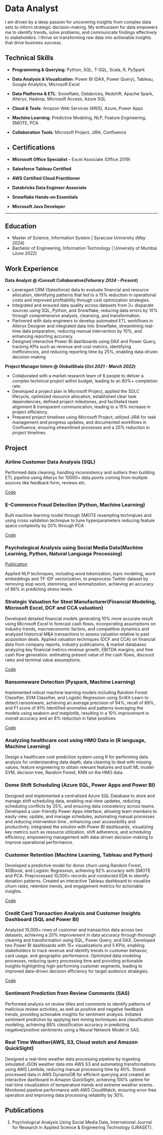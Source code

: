 # Data Analyst
I am driven by a deep passion for uncovering insights from complex data sets to inform strategic decision-making. My enthusiasm for data empowers me to identify trends, solve problems, and communicate findings effectively to stakeholders. I thrive on transforming raw data into actionable insights that drive business success.

## **Technical Skills**
- **Programming & Querying**: Python, SQL, T-SQL, Scala, R, PySpark  
- **Data Analysis & Visualization**: Power BI (DAX, Power Query), Tableau, Google Analytics, Microsoft Excel  
- **Data Platforms & ETL**: Snowflake, Databricks, Redshift, Apache Spark, Alteryx, Hadoop, Microsoft Access, Azure SQL  
- **Cloud & Tools**: Amazon Web Services (AWS), Azure, Power Apps  
- **Machine Learning**: Predictive Modeling, NLP, Feature Engineering, SMOTE, PCA  
- **Collaboration Tools**: Microsoft Project, JIRA, Confluence

- ## **Certifications**
- **Microsoft Office Specialist** – Excel Associate (Office 2019)  
- **Salesforce Tableau Certified**  
- **AWS Certified Cloud Practitioner**  
- **Databricks Data Engineer Associate**  
- **Snowflake Hands-on Essentials**  
- **Microsoft Java Developer**  

---
## Education
- Master of Science, Information System | Syracuse University (_May 2024_)								       		
- Bachelor of Engineering, Information Technology	| University of Mumbai (_June 2022_)
          		
## Work Experience
**Data Analyst @ iConsult Collaborative(_Feburary 2024 - Present_)**
- Leveraged CRM (Salesforce) data to evaluate financial and resource allocation, identifying patterns that led to a 15% reduction in operational costs and
improved profitability through cost optimization strategies.
- Integrated and ensured data quality across datasets from 3+ disparate sources using SQL, Python, and Snowflake, reducing data errors by 10% through
comprehensive analysis, cleansing, and transformation.
- Partnered with data engineers to develop automated ETL workflows in Alteryx Designer and integrated data into Snowflake, streamlining real-time data
preparation, reducing manual intervention by 10%, and enhancing reporting accuracy.
- Designed interactive Power BI dashboards using DAX and Power Query, tracking KPIs such as revenue and cost metrics, identifying inefficiencies, and
reducing reporting time by 25%, enabling data-driven decision-making
  
**Project Manager Intern @ GlobalShala (_Oct 2021 - March 2022_)**
- Collaborated with a market research team of 6 people to deliver a complex technical project within budget, leading to an 80%+ completion rate.
- Developed a project plan in Microsoft Project, applied the SDLC lifecycle, optimized resource allocation, established clear task dependencies, defined project
milestones, and facilitated team alignment & transparent communication, leading to a 15% increase in project efficiency.
- Prepared project timelines using Microsoft Project, utilized JIRA for task management and progress updates, and documented workflows in Confluence,
ensuring streamlined processes and a 25% reduction in project timelines.

## Project
### Airline Customer Data Analysis (SQL)
Performed data cleaning, handling inconsistency and outliers then building ETL pipeline using Alteryx for 10000+ data points coming from multiple sources like feedback form, reviews etc.

[Code](https://github.com/Riyasawant/airline-data-analysis)
### E-Commerce Fraud Detection (Python, Machine Learning)
Built machine learning model through SMOTE resampling technqiues and using cross validation technqiue to tune hyperparameters reducing feature space complexity by 20% through PCA

[Code](https://github.com/Riyasawant/E-commerce-Fraud-Detection)
### Psychological Analysis using Social Media Data(Machine Learning, Python, Natural Language Processing)
[Publication](https://www.ijraset.com/research-paper/psychological-analysis-using-social-media-data)

Applied NLP techniques, including word tokenization, topic modeling, word embeddings and TF-IDF vectorization, to preprocess Twitter dataset by removing stop word, stemming, and lemmatization, achieving an accuracy of 86% in predicting stress levels.


### Strategic Valuation for Steel Manufacturer(Financial Modeling, Microsoft Excel, DCF and CCA valuation)
Developed detailed financial models generating 10% more accurate result using Microsoft Excel to forecast cash flows, incorporating assumptions on industry trends, macroeconomic factors, and competitive dynamics and analyzed historical M&A transactions to assess valuation relative to past acquisition deals.
Applied valuation techniques (DCF and CCA) on financial data from company reports, industry publications, & market databases analyzing key financial metrics revenue growth, EBITDA margins, and free cash flow generation. estimating present value of the cash flows, discount rates and terminal value assumptions.

[Code](https://github.com/Riyasawant/Financial-Modeling)
### Ransomeware Detection (Pyspark, Machine Learning)
Implemented robust machine learning models including Random Forest Classifier, SVM Classifier, and Logistic Regression  using SciKit-Learn to detect ransomware, achieving an average precision of 94%, recall of 89%, and F1 score of 91%
Identified anomalies and patterns leveraging the models using seaborn and matplotlib, resulting in a 10% improvement in 
overall accuracy and an 8% reduction in false positives

[Code](https://colab.research.google.com/drive/1sXe10isnuvou8LrpqxXG7h3lM0XuPTpn?usp=sharing#scrollTo=_3kukdrSqdv6 )

### Analyzing healthcare cost using HMO Data in (R language, Machine Learning)
Design a healthcare cost prediction system using R for performing data analysis for understanding data depth, data cleaning to deal with missing values, feature engineering to obtain relevant features and built ML model- SVM, decision tree, Random Forest, KNN on the HMO data.

### Dome Shift Scheduling (Azure SQL, Power Apps and Power BI)
Designed and implemented a centralized Azure SQL Database to store and manage shift scheduling data, enabling real-time updates, reducing scheduling conflicts by 25%, and ensuring data consistency across teams.
Developed a user-friendly Power Apps interface, allowing team members to easily view, update, and manage schedules, automating manual processes and reducing intervention time , enhancing user accessibility and productivity.
Integrated the solution with Power BI dashboards, visualizing key metrics such as resource utilization, shift adherence, and scheduling efficiency, empowering management with data-driven decision-making to improve operational performance.

### Customer Retention (Machine Learning, Tableau and Python)
Developed a predictive model for donor churn using Random Forest, XGBoost, and Logistic Regression, achieving 92% accuracy with SMOTE and PCA. Preprocessed 10,000+ records and conducted EDA to identify donation patterns. Created an interactive Tableau dashboard to visualize churn rates, retention trends, and engagement metrics for actionable insights.


[Code](https://github.com/Riyasawant/Customer-Retention)

### Credit Card Transaction Analysis and Customer Insights Dashboard (SQL and Power BI)
Analyzed 10,000+ rows of customer and transaction data across two datasets, achieving a 20% improvement in data accuracy through thorough cleaning and transformation using SQL, Power Query, and DAX.
Developed two Power BI dashboards with 15+ visualizations and 5 KPIs, enabling stakeholders to track revenue and identify trends in customer behavior, card usage, and geographic performance.
Optimized data modeling processes, reducing query processing time and providing actionable insights highlighting high-performing customer segments, leading to improved data-driven decision efficiency for target audience strategies.

[Code](https://github.com/Riyasawant/credit-card-and-transaction-report)

### Sentiment Prediction from Review Comments (SAS)
Performed analysis on review titles and comments to identify patterns of malicious review activities, as well as positive and negative feedback trends, providing actionable insights for sentiment analysis.
Initiated sentiment prediction by applying text mining techniques and classification modeling, achieving 88% classification accuracy in predicting negative/positive sentiments using a Neural Network Model in SAS.

### Real Time Weather(AWS, S3, Cloud watch and Amazon QuickSight)
Designed a real-time weather data processing pipeline by ingesting simulated JSON weather data into AWS S3 and automating transformations using AWS Lambda, reducing manual processing time by 40%.
Stored processed data in AWS DynamoDB for efficient querying and created an interactive dashboard in Amazon QuickSight, achieving 100% uptime for real-time visualization of temperature trends and extreme weather events. Monitored pipeline performance with AWS CloudWatch, ensuring error-free operation and improving data processing reliability by 30%.

## Publications
1. Psychological Analysis Using Social Media Data, International Journal for Research in Applied Science & Engineering Technology
(IJRASET).
